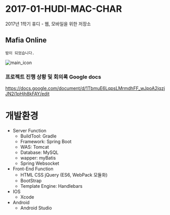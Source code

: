 # 2017-01-HUDI-MAC-CHAR

2017년 1학기 휴디 - 웹, 모바일을 위한 저장소

## Mafia Online

` 밤이 되었습니다. `

![main_icon](https://cloud.githubusercontent.com/assets/3432994/24234224/61b62e0a-0fda-11e7-980b-47a5ebd1c29f.jpg)

### 프로젝트 진행 상황 및 회의록 Google docs
https://docs.google.com/document/d/1TbmuE6LqpsLMrmdhFF_wJpoA2jqzjJN2i1pHjh8kFAY/edit



# 개발환경

* Server Function
    * BuildTool: Gradle
    * Framework: Spring Boot    
    * WAS: Tomcat
    * Database: MySQL
    * wapper: myBatis
    * Spring Websocket
* Front-End Function
    * HTML CSS jQuery (ES6, WebPack 모듈화)
    * BootStrap
    * Template Engine: Handlebars
* IOS
    * Xcode
* Android
    * Android Studio 
